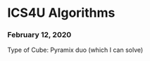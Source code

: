 # ICS4U Algorithms

<body>
  <h3> 
    February 12, 2020
  </h3>
  <oi> Type of Cube: Pyramix duo (which I can solve) </oi>
</body>
